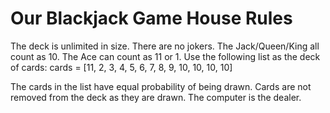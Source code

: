# Our Blackjack Game House Rules

The deck is unlimited in size.
There are no jokers.
The Jack/Queen/King all count as 10.
The Ace can count as 11 or 1.
Use the following list as the deck of cards:
cards = [11, 2, 3, 4, 5, 6, 7, 8, 9, 10, 10, 10, 10]

The cards in the list have equal probability of being drawn.
Cards are not removed from the deck as they are drawn.
The computer is the dealer.
